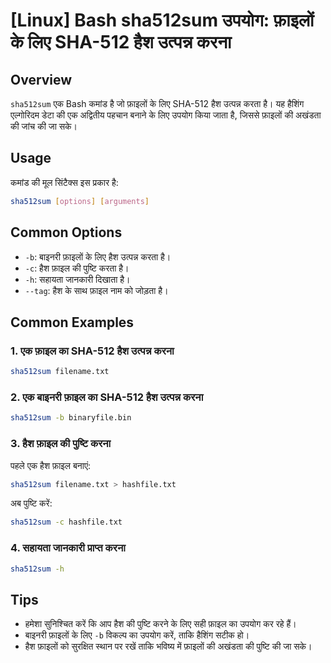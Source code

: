 # [Linux] Bash sha512sum उपयोग: फ़ाइलों के लिए SHA-512 हैश उत्पन्न करना

## Overview
`sha512sum` एक Bash कमांड है जो फ़ाइलों के लिए SHA-512 हैश उत्पन्न करता है। यह हैशिंग एल्गोरिदम डेटा की एक अद्वितीय पहचान बनाने के लिए उपयोग किया जाता है, जिससे फ़ाइलों की अखंडता की जांच की जा सके।

## Usage
कमांड की मूल सिंटैक्स इस प्रकार है:

```bash
sha512sum [options] [arguments]
```

## Common Options
- `-b`: बाइनरी फ़ाइलों के लिए हैश उत्पन्न करता है।
- `-c`: हैश फ़ाइल की पुष्टि करता है।
- `-h`: सहायता जानकारी दिखाता है।
- `--tag`: हैश के साथ फ़ाइल नाम को जोड़ता है।

## Common Examples

### 1. एक फ़ाइल का SHA-512 हैश उत्पन्न करना
```bash
sha512sum filename.txt
```

### 2. एक बाइनरी फ़ाइल का SHA-512 हैश उत्पन्न करना
```bash
sha512sum -b binaryfile.bin
```

### 3. हैश फ़ाइल की पुष्टि करना
पहले एक हैश फ़ाइल बनाएं:
```bash
sha512sum filename.txt > hashfile.txt
```
अब पुष्टि करें:
```bash
sha512sum -c hashfile.txt
```

### 4. सहायता जानकारी प्राप्त करना
```bash
sha512sum -h
```

## Tips
- हमेशा सुनिश्चित करें कि आप हैश की पुष्टि करने के लिए सही फ़ाइल का उपयोग कर रहे हैं।
- बाइनरी फ़ाइलों के लिए `-b` विकल्प का उपयोग करें, ताकि हैशिंग सटीक हो।
- हैश फ़ाइलों को सुरक्षित स्थान पर रखें ताकि भविष्य में फ़ाइलों की अखंडता की पुष्टि की जा सके।
